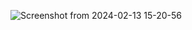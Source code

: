 ![Screenshot from 2024-02-13 15-20-56](https://github.com/Sushilbahadurpankaj/Sushil_VSD_SOC/assets/138396606/2a0cadad-4e32-46e5-a6eb-ed8674532b51)
